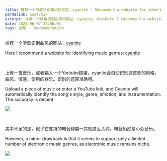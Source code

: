 ```yaml
---
title: 推荐一个听歌识别曲风的网站：cyanite - Recommend a website for identifying music genres：cyanite
permalink: post/51/
excerpt: 推荐一个听歌识别曲风的网站：cyanite。<br>Here I recommend a website for identifying music genres：cyanite.
date: 2024-06-07 23:56:03
tags: 推荐 - Recommendation
---
```


推荐一个听歌识别曲风的网站：[cyanite](https://app.cyanite.ai/library)

Here I recommend a website for identifying music genres: [cyanite](https://app.cyanite.ai/library)

<p><br></p>

上传一首音乐，或者输入一个Youtube链接，cyanite会自动识别这首歌的风格，曲风，情感，使用的器乐。识别的还算准确吧。

Upload a piece of music or enter a YouTube link, and Cyanite will automatically identify the song's style, genre, emotion, and instrumentation. The accuracy is decent.

![](1.png)

<p><br></p>

美中不足的是，似乎它支持的电音种类一共就这么几种，电音仍然是小众音乐。

However, a minor drawback is that it seems to support only a limited number of electronic music genres, as electronic music remains niche.

![](2.png)